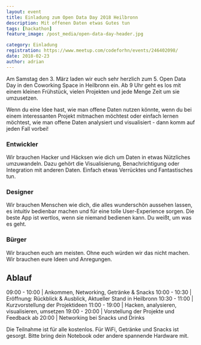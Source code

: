 ```yaml
---
layout: event
title: Einladung zum Open Data Day 2018 Heilbronn 
description: Mit offenen Daten etwas Gutes tun
tags: [hackathon]
feature_image: /post_media/open-data-day-header.jpg

category: Einladung
registration: https://www.meetup.com/codeforhn/events/246402098/
date: 2018-02-23
author: adrian
---
```


Am Samstag den 3. März laden wir euch sehr herzlich zum 5. Open Data Day 
in den Coworking Space in Heilbronn ein. Ab 9 Uhr geht es los mit einem 
kleinen Frühstück, vielen Projekten und jede Menge Zeit um sie umzusetzen. 

Wenn du eine Idee hast, wie man offene Daten nutzen könnte, wenn du bei 
einem interessanten Projekt mitmachen möchtest oder einfach lernen 
möchtest, wie man offene Daten analysiert und visualisiert - 
dann komm auf jeden Fall vorbei!

### Entwickler
Wir brauchen Hacker und Häcksen wie dich um Daten in etwas 
Nützliches umzuwandeln. Dazu gehört die Visualisierung, Benachrichtigung 
oder Integration mit anderen Daten. Einfach etwas Verrücktes und Fantastisches tun.

### Designer
Wir brauchen Menschen wie dich, die alles wunderschön aussehen 
lassen, es intuitiv bedienbar machen und für eine tolle User-Experience 
sorgen. Die beste App ist wertlos, wenn sie niemand bedienen kann. 
Du weißt, um was es geht.

### Bürger
Wir brauchen euch am meisten. Ohne euch würden wir das nicht machen. 
Wir brauchen eure Ideen und Anregungen.


## Ablauf

09:00 - 10:00 | Ankommen, Networking, Getränke & Snacks
10:00 - 10:30 | Eröffnung: Rückblick & Ausblick, Aktueller Stand in Heilbronn
10:30 - 11:00 | Kurzvorstellung der Projektideen
11:00 - 19:00 | Hacken, analysieren, visualisieren, umsetzen 
19:00 - 20:00 | Vorstellung der Projekte und Feedback
ab 20:00      | Networking bei Snacks und Drinks

Die Teilnahme ist für alle kostenlos. Für WiFi, Getränke und Snacks ist gesorgt. 
Bitte bring dein Notebook oder andere spannende Hardware mit.

